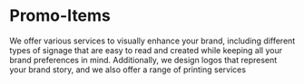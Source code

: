 # Promo-Items
We offer various services to visually enhance your brand, including different types of signage that are easy to read and created while keeping all your brand preferences in mind. Additionally, we design logos that represent your brand story, and we also offer a range of printing services
